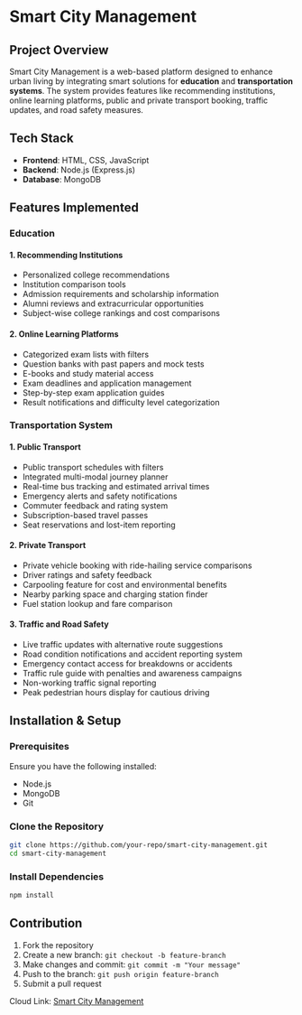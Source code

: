# Smart City Management

## Project Overview
Smart City Management is a web-based platform designed to enhance urban living by integrating smart solutions for **education** and **transportation systems**. The system provides features like recommending institutions, online learning platforms, public and private transport booking, traffic updates, and road safety measures.

## Tech Stack
- **Frontend**: HTML, CSS, JavaScript  
- **Backend**: Node.js (Express.js)  
- **Database**: MongoDB  

## Features Implemented

### **Education**
#### **1. Recommending Institutions**
- Personalized college recommendations
- Institution comparison tools
- Admission requirements and scholarship information
- Alumni reviews and extracurricular opportunities
- Subject-wise college rankings and cost comparisons

#### **2. Online Learning Platforms**
- Categorized exam lists with filters  
- Question banks with past papers and mock tests  
- E-books and study material access  
- Exam deadlines and application management  
- Step-by-step exam application guides  
- Result notifications and difficulty level categorization  

### **Transportation System**
#### **1. Public Transport**
- Public transport schedules with filters  
- Integrated multi-modal journey planner  
- Real-time bus tracking and estimated arrival times  
- Emergency alerts and safety notifications  
- Commuter feedback and rating system  
- Subscription-based travel passes  
- Seat reservations and lost-item reporting  

#### **2. Private Transport**
- Private vehicle booking with ride-hailing service comparisons  
- Driver ratings and safety feedback  
- Carpooling feature for cost and environmental benefits  
- Nearby parking space and charging station finder  
- Fuel station lookup and fare comparison  

#### **3. Traffic and Road Safety**
- Live traffic updates with alternative route suggestions  
- Road condition notifications and accident reporting system  
- Emergency contact access for breakdowns or accidents  
- Traffic rule guide with penalties and awareness campaigns  
- Non-working traffic signal reporting  
- Peak pedestrian hours display for cautious driving  

## Installation & Setup

### **Prerequisites**
Ensure you have the following installed:
- Node.js
- MongoDB
- Git

### **Clone the Repository**
```sh
git clone https://github.com/your-repo/smart-city-management.git
cd smart-city-management
```

### **Install Dependencies**
```sh
npm install
```

## Contribution
1. Fork the repository
2. Create a new branch: `git checkout -b feature-branch`
3. Make changes and commit: `git commit -m "Your message"`
4. Push to the branch: `git push origin feature-branch`
5. Submit a pull request
 
Cloud Link: [Smart City Management](https://smart-city-management-y28e.onrender.com/login)
